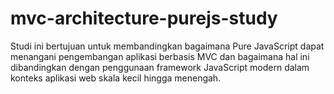 # mvc-architecture-purejs-study
Studi ini bertujuan untuk membandingkan bagaimana Pure JavaScript dapat menangani pengembangan aplikasi berbasis MVC dan bagaimana hal ini dibandingkan dengan penggunaan framework JavaScript modern dalam konteks aplikasi web skala kecil hingga menengah.
